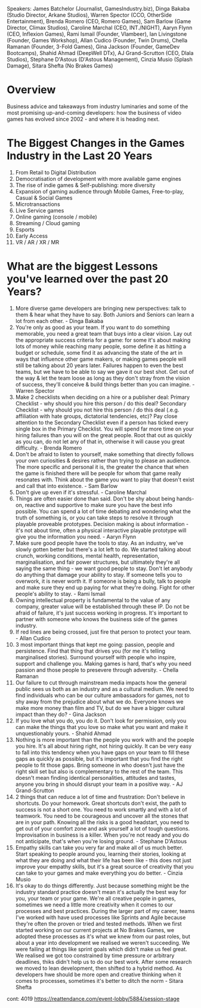 Speakers: James Batchelor (Journalist, GamesIndustry.biz), Dinga Bakaba (Studio Director, Arkane Studios), Warren Spector (CCO, OtherSide Entertainment), Brenda Romero (CEO, Romero Games), Sam Barlow (Game Director, Climax Studios), Caroline Marchal (CEO, INT./NIGHT), Aaryn Flynn (CEO, Inflexion Games), Rami Ismail (Founder, Vlambeer), Ian Livingstone (Founder, Games Workshop), Allan Cudico (Founder, Twin Drums), Chella Ramanan (Founder, 3-Fold Games), Gina Jackson (Founder, GameDev Bootcamps), Shahid Ahmad (DeepWell DTx), AJ Grand-Scrutton (CEO, Dlala Studios), Stephane D'Astous (D'Astous Management), Cinzia Musio (Splash Damage), Sitara Shefta (No Brakes Games)

# Overview
Business advice and takeaways from industry luminaries and some of the most promising up-and-coming developers: how the business of video games has evolved since 2002 - and where it is heading next. 

# The Biggest Changes in the Games Industry in the Last 20 Years
1. From Retail to Digital Distribution 
2. Democratisation of development with more available game engines
3. The rise of indie games & Self-publishing: more diversity
5. Expansion of gaming audience through Mobile Games, Free-to-play, Casual & Social Games
6. Microtransactions
7. Live Service games
8. Online gaming (console / mobile)
9. Streaming / Cloud gaming
10. Esports
11. Early Access
12. VR / AR / XR / MR

# What are the biggest Lessons you've learned over the past 20 Years?
1. More diverse game developers are bringing new perspectives: talk to them & hear what they have to say. Both Juniors and Seniors can learn a lot from each other. - Dinga Bakaba
2. You're only as good as your team. If you want to do something memorable, you need a great team that buys into a clear vision. Lay out the appropriate success criteria for a game: for some it's about making lots of money while reaching many people, some define it as hitting a budget or schedule, some find it as advancing the state of the art in ways that influence other game makers, or making games people will still be talking about 20 years later. Failures happen to even the best teams, but we have to be able to say we gave it our best shot. Get out of the way & let the team loose as long as they don't stray from the vision of success, they'll conceive & build things better than you can imagine. - Warren Spector
3. Make 2 checklists when deciding on a hire or a publisher deal: Primary Checklist - why should you hire this person / do this deal? Secondary Checklist - why should you not hire this person / do this deal (.e.g. affiliation with hate groups, dictatorial tendencies, etc)? Pay close attention to the Secondary Checklist even if a person has ticked every single box in the Primary Checklist. You will spend far more time on your hiring failures than you will on the great people. Root that out as quickly as you can, do not let any of that in, otherwise it will cause you great difficulty. - Brenda Romero
4. Don't be afraid to listen to yourself, make something that directly follows your own curiosities & desires rather than trying to please an audience. The more specific and personal it is, the greater the chance that when the game is finished there will be people for whom that game really resonates with. Think about the game you want to play that doesn't exist and call that into existence. -  Sam Barlow
5. Don't give up even if it's stressful. - Caroline Marchal
6. Things are often easier done than said. Don't be shy about being hands-on, reactive and supportive to make sure you have the best info possible. You can spend a lot of time debating and wondering what the truth of something is, or you can take steps to resolve it through playable proveable prototypes. Decision making is about information - it's not about time, often a physical interactive playable prototype will give you the information you need. - Aaryn Flynn 
7. Make sure good people have the tools to stay. As an industry, we've slowly gotten better but there's a lot left to do. We started talking about crunch, working conditions, mental health, representation, marginalisation, and fair power structures, but ultimately they're all saying the same thing - we want good people to stay. Don't let anybody do anything that damage your ability to stay. If someone tells you to overwork, it is never worth it. If someone is being a bully, talk to people and make sure they end up paying for what they're doing. Fight for other people's ability to stay. - Rami Ismail
8. Owning intellectual property is fundamental to the value of any company, greater value will be established through these IP. Do not be afraid of failure, it's just success working in progress. It's important to partner with someone who knows the business side of the games industry.
9. If red lines are being crossed, just fire that person to protect your team. - Allan Cudico
10. 3 most important things that kept me going: passion, people and persistence. Find that thing that drives you (for me it's telling marginalised stories). Surround yourself with people who inspire, support and challenge you. Making games is hard, that's why you need passion and those people to presevere through adversity. - Chella Ramanan
11. Our failure to cut through mainstream media impacts how the general public sees us both as an industry and as a cultural medium. We need to find individuals who can be our culture ambassadors for games, not to shy away from the prejudice about what we do. Everyone knows we make more money than film and TV, but do we have a bigger cultural impact than they do? - Gina Jackson 
12. If you love what you do, you do it. Don't look for permission, only you can make the things that you love so make what you want and make it unquestionably yours. - Shahid Ahmad
13. Nothing is more important than the people you work with and the poeple you hire. It's all about hiring right, not hiring quickly. It can be very easy to fall into this tendency when you have gaps on your team to fill these gaps as quickly as possible, but it's important that you find the right people to fit those gaps. Bring someone in who doesn't just have the right skill set but also is complementary to the rest of the team. This doesn't mean finding identical personalities, attitudes and tastes, anyone you bring in should disrupt your team in a positive way. - AJ Grand-Scrutton
14. 2 things that can reduce a lot of time and frustration: Don't believe in shortcuts. Do your homework. Great shortcuts don't exist, the path to success is not a short one. You need to work smartly and with a lot of teamwork. You need to be courageous and uncover all the stones that are in your path. Knowing all the risks is a good headstart, you need to get out of your comfort zone and ask yourself a lot of tough questions. Improvisation in business is a killer. When you're not ready and you do not anticipate, that's when you're losing ground. - Stephane D'Astous
15. Empathy skills can take you very far and make all of us much better. Start speaking to people around you, learning their stories, looking at what they are doing and what their life has been like - this does not just improve your empathy skills, but it's a great source of creativity that you can take to your games and make everything you do better. - Cinzia Musio
16. It's okay to do things differently. Just because something might be the industry standard practice doesn't mean it's actually the best way for you, your team or your game. We're all creative people in games, sometimes we need a little more creativity when it comes to our processes and best practices. During the larger part of my career, teams I've worked with have used processes like Sprints and Agile because they're often the proven or tried and tested methods. When we first started working on our current projects at No Brakes Games, we adopted these processes as it's what we knew from our past roles, but about a year into development we realised we weren't succeeding. We were failing at things like sprint goals which didn't make us feel great. We realised we got too constrained by time pressure or arbitrary deadlines, thiks didn't help us to do our best work. After some research we moved to lean development, then shifted to a hybrid method. As developers hwe should be more open and creative thinking when it comes to processes, sometimes it's better to ditch the norm - Sitara Shefta
 
cont: 4019
https://reattendance.com/event-lobby/5884/session-stage
